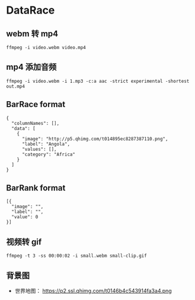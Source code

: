 # DataRace

## webm 转 mp4

```
ffmpeg -i video.webm video.mp4
```

## mp4 添加音频

```
ffmpeg -i video.webm -i 1.mp3 -c:a aac -strict experimental -shortest out.mp4
```

## BarRace format

```
{
  "columnNames": [],
  "data": [
    {
      "image": "http://p5.qhimg.com/t014895ec8287387110.png",
      "label": "Angola",
      "values": [],
      "category": "Africa"
    }
  ]
}
```

## BarRank format

```
[{
  "image": "",
  "label": "",
  "value": 0
}]
```

## 视频转 gif

```
ffmpeg -t 3 -ss 00:00:02 -i small.webm small-clip.gif
```

## 背景图

* 世界地图： https://p2.ssl.qhimg.com/t0146b4c543914fa3a4.png